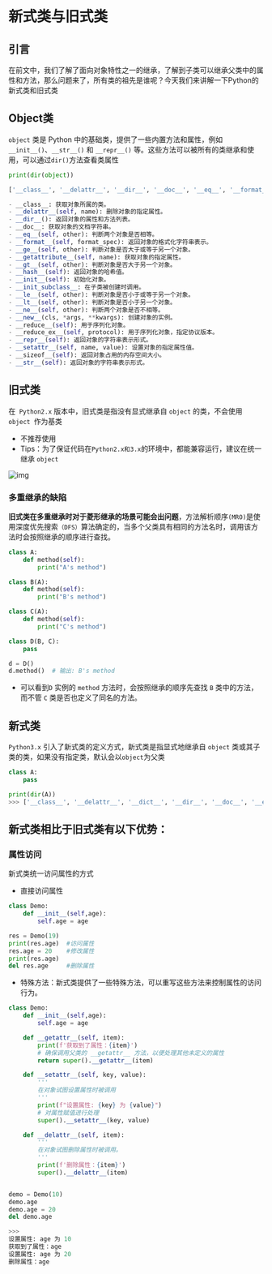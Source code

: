 # 新式类与旧式类

## 引言

在前文中，我们了解了面向对象特性之一的继承，了解到子类可以继承父类中的属性和方法，那么问题来了，所有类的祖先是谁呢？今天我们来讲解一下Python的新式类和旧式类

## Object类

`object` 类是 Python 中的基础类，提供了一些内置方法和属性，例如 `__init__()`、`__str__()` 和 `__repr__()` 等。这些方法可以被所有的类继承和使用，可以通过`dir()`方法查看类属性

```python 
print(dir(object))

['__class__', '__delattr__', '__dir__', '__doc__', '__eq__', '__format__', '__ge__', '__getattribute__', '__gt__', '__hash__', '__init__', '__init_subclass__', '__le__', '__lt__', '__ne__', '__new__', '__reduce__', '__reduce_ex__', '__repr__', '__setattr__', '__sizeof__', '__str__', '__subclasshook__']

- __class__: 获取对象所属的类。
- __delattr__(self, name): 删除对象的指定属性。
- __dir__(): 返回对象的属性和方法列表。
- __doc__: 获取对象的文档字符串。
- __eq__(self, other): 判断两个对象是否相等。
- __format__(self, format_spec): 返回对象的格式化字符串表示。
- __ge__(self, other): 判断对象是否大于或等于另一个对象。
- __getattribute__(self, name): 获取对象的指定属性。
- __gt__(self, other): 判断对象是否大于另一个对象。
- __hash__(self): 返回对象的哈希值。
- __init__(self): 初始化对象。
- __init_subclass__: 在子类被创建时调用。
- __le__(self, other): 判断对象是否小于或等于另一个对象。
- __lt__(self, other): 判断对象是否小于另一个对象。
- __ne__(self, other): 判断两个对象是否不相等。
- __new__(cls, *args, **kwargs): 创建对象的实例。
- __reduce__(self): 用于序列化对象。
- __reduce_ex__(self, protocol): 用于序列化对象，指定协议版本。
- __repr__(self): 返回对象的字符串表示形式。
- __setattr__(self, name, value): 设置对象的指定属性值。
- __sizeof__(self): 返回对象占用的内存空间大小。
- __str__(self): 返回对象的字符串表示形式。
```

## 旧式类

在` Python2.x` 版本中，旧式类是指没有显式继承自 `object` 的类，不会使用 `object `作为基类

- 不推荐使用
- Tips：为了保证代码在`Python2.x和3.x`的环境中，都能兼容运行，建议在统一继承 `object`

![img](https://img-blog.csdnimg.cn/c87af0a66ad14d68b7351f6afbb7ae8a.png)

### 多重继承的缺陷

**旧式类在多重继承时对于菱形继承的场景可能会出问题**，方法解析顺序`(MRO)`是使用深度优先搜索`（DFS）`算法确定的，当多个父类具有相同的方法名时，调用该方法时会按照继承的顺序进行查找。

```python 
class A:
    def method(self):
        print("A's method")

class B(A):
    def method(self):
        print("B's method")

class C(A):
    def method(self):
        print("C's method")

class D(B, C):
    pass

d = D()
d.method()  # 输出: B's method
```

- 可以看到`D` 实例的 `method` 方法时，会按照继承的顺序先查找 `B` 类中的方法，而不管 `C` 类是否也定义了同名的方法。

## 新式类

`Python3.x` 引入了新式类的定义方式，新式类是指显式地继承自 `object` 类或其子类的类，如果没有指定类，默认会以`object`为父类

```python 
class A:
    pass

print(dir(A))
>>> ['__class__', '__delattr__', '__dict__', '__dir__', '__doc__', '__eq__', '__format__', '__ge__', '__getattribute__', '__gt__', '__hash__', '__init__', '__init_subclass__', '__le__', '__lt__', '__module__', '__ne__', '__new__', '__reduce__', '__reduce_ex__', '__repr__', '__setattr__', '__sizeof__', '__str__', '__subclasshook__', '__weakref__']
```

## 新式类相比于旧式类有以下优势：

### 属性访问

新式类统一访问属性的方式

- 直接访问属性

```python 
class Demo:
    def __init__(self,age):
        self.age = age

res = Demo(19)
print(res.age)	#访问属性
res.age = 20	#修改属性
print(res.age)
del res.age		#删除属性
```

- 特殊方法：新式类提供了一些特殊方法，可以重写这些方法来控制属性的访问行为。

```python 
class Demo:
    def __init__(self,age):
        self.age = age

    def __getattr__(self, item):
        print(f'获取到了属性：{item}')
        # 确保调用父类的 __getattr__ 方法，以便处理其他未定义的属性
        return super().__getattr__(item)

    def __setattr__(self, key, value):
        '''
        在对象试图设置属性时被调用
        '''
        print(f"设置属性: {key} 为 {value}")
        # 对属性赋值进行处理
        super().__setattr__(key, value)

    def __delattr__(self, item):
        '''
        在对象试图删除属性时被调用。
        '''
        print(f'删除属性：{item}')
        super().__delattr__(item)


demo = Demo(10)
demo.age
demo.age = 20
del demo.age

>>>
设置属性: age 为 10
获取到了属性：age
设置属性: age 为 20
删除属性：age
```



 